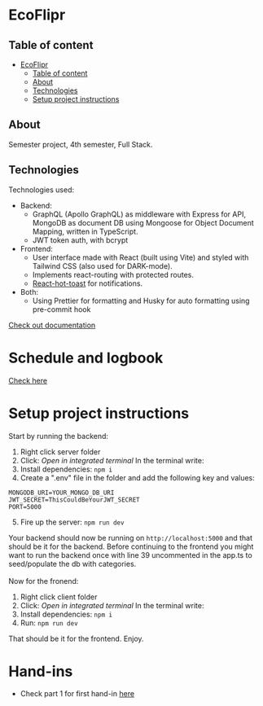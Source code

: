 # EcoFlipr

## Table of content

- [EcoFlipr](#EcoFlipr)
  - [Table of content](#table-of-content)
  - [About](#about)
  - [Technologies](#Technologies)
  - [Setup project instructions](#setup-project-instructions)

## About

Semester project, 4th semester, Full Stack.
<br>

## Technologies

Technologies used:

- Backend:
  - GraphQL (Apollo GraphQL) as middleware with Express for API, MongoDB as document DB using Mongoose for Object Document Mapping, written in TypeScript.
  - JWT token auth, with bcrypt
- Frontend:
  - User interface made with React (built using Vite) and styled with Tailwind CSS (also used for DARK-mode).
  - Implements react-routing with protected routes.
  - [React-hot-toast](https://react-hot-toast.com/) for notifications.
- Both:
  - Using Prettier for formatting and Husky for auto formatting using pre-commit hook

[Check out documentation](https://docs.google.com/document/d/10sMMaLOVtc_BvnQ9Vex5iBIQ9JwFXJkzIGE3BPa0lm0/edit#heading=h.3s0pjx1iz31z)

# Schedule and logbook

[Check here](https://docs.google.com/document/d/1K37tl6oRl87TXao0XZYDJWe2MWxayhGbHhlyad1OgWg/edit?usp=sharing)

# Setup project instructions

Start by running the backend:

1. Right click server folder
2. Click: _Open in integrated terminal_
   In the terminal write:
3. Install dependencies: `npm i`
4. Create a ".env" file in the folder and add the following key and values:

```
MONGODB_URI=YOUR_MONGO_DB_URI
JWT_SECRET=ThisCouldBeYourJWT_SECRET
PORT=5000
```

5. Fire up the server: `npm run dev`

Your backend should now be running on `http://localhost:5000` and that should be it for the backend. Before continuing to the frontend you might want to run the backend once with line 39 uncommented in the app.ts to seed/populate the db with categories. <br> <br>
Now for the fronend:

1. Right click client folder
2. Click: _Open in integrated terminal_
   In the terminal write:
3. Install dependencies: `npm i`
4. Run: `npm run dev`

That should be it for the frontend. Enjoy.

# Hand-ins

- Check part 1 for first hand-in [here](PART1.MD)
